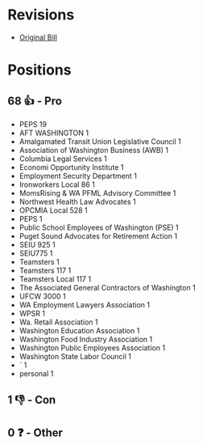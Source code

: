 # Revisions
* [Original Bill](1/)

# Positions
## 68 👍 - Pro
* PEPS 19
* AFT WASHINGTON 1
* Amalgamated Transit Union Legislative Council 1
* Association of Washington Business (AWB) 1
* Columbia Legal Services 1
* Economi Opportunity Institute 1
* Employment Security Department  1
* Ironworkers Local 86 1
* MomsRising & WA PFML Advisory Committee  1
* Northwest Health Law Advocates 1
* OPCMIA Local 528 1
* PEPS  1
* Public School Employees of Washington (PSE) 1
* Puget Sound Advocates for Retirement Action 1
* SEIU 925 1
* SEIU775 1
* Teamsters 1
* Teamsters 117 1
* Teamsters Local 117 1
* The Associated General Contractors of Washington 1
* UFCW 3000 1
* WA Employment Lawyers Association 1
* WPSR 1
* Wa. Retail Association 1
* Washington Education Association 1
* Washington Food Industry Association 1
* Washington Public Employees Association 1
* Washington State Labor Council  1
* ` 1
* personal 1

## 1 👎 - Con

## 0 ❓ - Other
